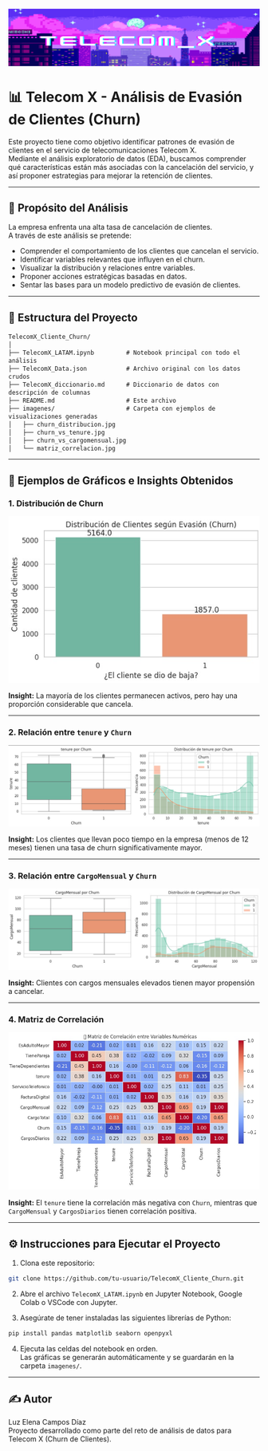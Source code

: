 ![Banner del proyecto](https://github.com/elenacampos89/Telecom_X/blob/main/banner1.png)

# 📊 Telecom X - Análisis de Evasión de Clientes (Churn)

Este proyecto tiene como objetivo identificar patrones de evasión de clientes en el servicio de telecomunicaciones Telecom X.  
Mediante el análisis exploratorio de datos (EDA), buscamos comprender qué características están más asociadas con la cancelación del servicio, y así proponer estrategias para mejorar la retención de clientes.

---

## 🎯 Propósito del Análisis

La empresa enfrenta una alta tasa de cancelación de clientes.  
A través de este análisis se pretende:

- Comprender el comportamiento de los clientes que cancelan el servicio.
- Identificar variables relevantes que influyen en el churn.
- Visualizar la distribución y relaciones entre variables.
- Proponer acciones estratégicas basadas en datos.
- Sentar las bases para un modelo predictivo de evasión de clientes.

---

## 📁 Estructura del Proyecto

```
TelecomX_Cliente_Churn/
│
├── TelecomX_LATAM.ipynb         # Notebook principal con todo el análisis
├── TelecomX_Data.json           # Archivo original con los datos crudos
├── TelecomX_diccionario.md      # Diccionario de datos con descripción de columnas
├── README.md                    # Este archivo
├── imagenes/                    # Carpeta con ejemplos de visualizaciones generadas
│   ├── churn_distribucion.jpg
│   ├── churn_vs_tenure.jpg
│   ├── churn_vs_cargomensual.jpg
│   └── matriz_correlacion.jpg
```

---

## 📸 Ejemplos de Gráficos e Insights Obtenidos

### 1. Distribución de Churn

![Distribución de Churn](imagenes/Distribucion_churn.jpg)

**Insight:** La mayoría de los clientes permanecen activos, pero hay una proporción considerable que cancela.

---

### 2. Relación entre `tenure` y `Churn`

![Churn vs Tenure](imagenes/Tenure_Churn.jpg)

**Insight:** Los clientes que llevan poco tiempo en la empresa (menos de 12 meses) tienen una tasa de churn significativamente mayor.

---

### 3. Relación entre `CargoMensual` y `Churn`

![Churn vs CargoMensual](imagenes/CargoMensual_Churn.jpg)

**Insight:** Clientes con cargos mensuales elevados tienen mayor propensión a cancelar.

---

### 4. Matriz de Correlación

![Matriz de Correlación](imagenes/matriz_correlacion.jpg)

**Insight:** El `tenure` tiene la correlación más negativa con `Churn`, mientras que `CargoMensual` y `CargosDiarios` tienen correlación positiva.

---

## ⚙️ Instrucciones para Ejecutar el Proyecto

1. Clona este repositorio:

```bash
git clone https://github.com/tu-usuario/TelecomX_Cliente_Churn.git
```

2. Abre el archivo `TelecomX_LATAM.ipynb` en Jupyter Notebook, Google Colab o VSCode con Jupyter.

3. Asegúrate de tener instaladas las siguientes librerías de Python:

```bash
pip install pandas matplotlib seaborn openpyxl
```

4. Ejecuta las celdas del notebook en orden.  
   Las gráficas se generarán automáticamente y se guardarán en la carpeta `imagenes/`.

---

## ✍️ Autor

Luz Elena Campos Díaz  
Proyecto desarrollado como parte del reto de análisis de datos para Telecom X (Churn de Clientes).
